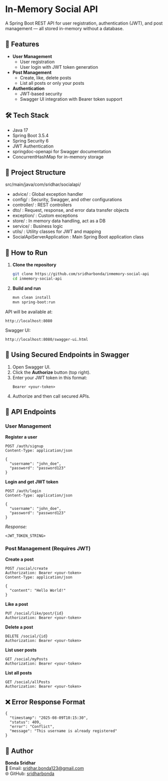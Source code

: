 # In-Memory Social API

A Spring Boot REST API for user registration, authentication (JWT), and post management — all stored in-memory without a database.

## 🚀 Features

- **User Management**
    - User registration
    - User login with JWT token generation
- **Post Management**
    - Create, like, delete posts
    - List all posts or only your posts
- **Authentication**
    - JWT-based security
    - Swagger UI integration with Bearer token support

## 🛠 Tech Stack

- Java 17
- Spring Boot 3.5.4
- Spring Security 6
- JWT Authentication
- springdoc-openapi for Swagger documentation
- ConcurrentHashMap for in-memory storage

## 📂 Project Structure
src/main/java/com/sridhar/socialapi/
- advice/ : Global exception handler
- config/ : Security, Swagger, and other configurations
- controller/ : REST controllers
- dto/ : Request, response, and error data transfer objects
- exception/ : Custom exceptions
- store/ : In memory data handling, act as a DB
- service/ : Business logic
- utils/ : Utility classes for JWT and mapping
- SocialApiServerApplication : Main Spring Boot application class

## 📜 How to Run

1. **Clone the repository**
   ```bash
   git clone https://github.com/sridharbonda/inmemory-social-api
   cd inmemory-social-api
   ```

2. **Build and run**
   ```bash
   mvn clean install
   mvn spring-boot:run
   ```

API will be available at:
```
http://localhost:8080
```

Swagger UI:
```
http://localhost:8080/swagger-ui.html
```

## 🔑 Using Secured Endpoints in Swagger

1. Open Swagger UI.
2. Click the **Authorize** button (top right).
3. Enter your JWT token in this format:
   ```
   Bearer <your-token>
   ```
4. Authorize and then call secured APIs.

## 📂 API Endpoints

### User Management

**Register a user**
```
POST /auth/signup
Content-Type: application/json

{
  "username": "john_doe",
  "password": "password123"
}
```

**Login and get JWT token**
```
POST /auth/login
Content-Type: application/json

{
  "username": "john_doe",
  "password": "password123"
}
```

_Response:_
```
<JWT_TOKEN_STRING>
```

### Post Management (Requires JWT)

**Create a post**
```
POST /social/create
Authorization: Bearer <your-token>
Content-Type: application/json

{
  "content": "Hello World!"
}
```

**Like a post**
```
PUT /social/like/post/{id}
Authorization: Bearer <your-token>
```

**Delete a post**
```
DELETE /social/{id}
Authorization: Bearer <your-token>
```

**List user posts**
```
GET /social/myPosts
Authorization: Bearer <your-token>
```

**List all posts**
```
GET /social/allPosts
Authorization: Bearer <your-token>
```

## ❌ Error Response Format

```
{
  "timestamp": "2025-08-09T10:15:30",
  "status": 409,
  "error": "Conflict",
  "message": "This username is already registered"
}
```

## 📌 Author

**Bonda Sridhar**  
📧 Email: sridhar.bonda123@gmail.com  
🌐 GitHub: [sridharbonda](https://github.com/sridharbonda)
